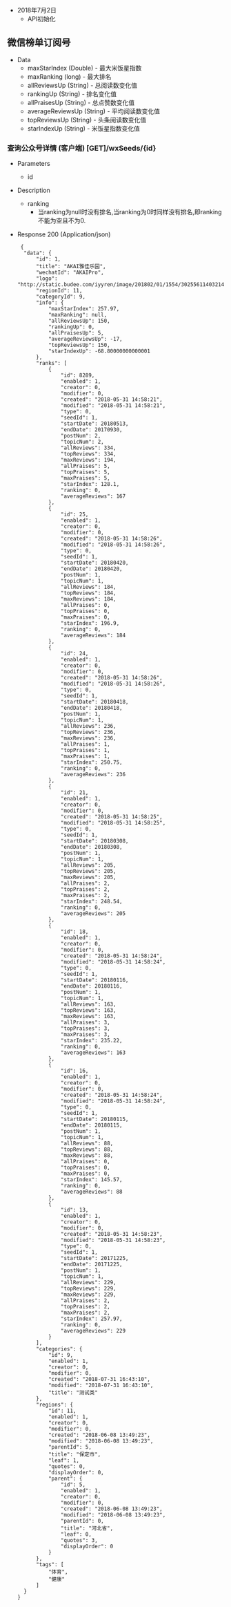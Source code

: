 + 2018年7月2日
     + API初始化

## 微信榜单订阅号
+ Data
     + maxStarIndex (Double) - 最大米饭星指数
     + maxRanking (long) - 最大排名
     + allReviewsUp (String) - 总阅读数变化值
     + rankingUp (String) - 排名变化值
     + allPraisesUp (String) - 总点赞数变化值
     + averageReviewsUp (String) - 平均阅读数变化值
     + topReviewsUp (String) - 头条阅读数变化值
     + starIndexUp (String) - 米饭星指数变化值
### 查询公众号详情 (客户端) [GET]/wxSeeds/{id}
+ Parameters
    + id  
+ Description
    + ranking 
        + 当ranking为null时没有排名,当ranking为0时同样没有排名,即ranking不能为空且不为0.
    
+ Response 200 (Application/json)

       {
        "data": {
            "id": 1,
            "title": "AKAI雅佳乐园",
            "wechatId": "AKAIPro",
            "logo": "http://static.budee.com/iyyren/image/201802/01/1554/302556114032148480.jpg",
            "regionId": 11,
            "categoryId": 9,
            "info": {
                "maxStarIndex": 257.97,
                "maxRanking": null,
                "allReviewsUp": 150,
                "rankingUp": 0,
                "allPraisesUp": 5,
                "averageReviewsUp": -17,
                "topReviewsUp": 150,
                "starIndexUp": -68.80000000000001
            },
            "ranks": [
                {
                    "id": 8289,
                    "enabled": 1,
                    "creator": 0,
                    "modifier": 0,
                    "created": "2018-05-31 14:58:21",
                    "modified": "2018-05-31 14:58:21",
                    "type": 0,
                    "seedId": 1,
                    "startDate": 20180513,
                    "endDate": 20170930,
                    "postNum": 2,
                    "topicNum": 2,
                    "allReviews": 334,
                    "topReviews": 334,
                    "maxReviews": 194,
                    "allPraises": 5,
                    "topPraises": 5,
                    "maxPraises": 5,
                    "starIndex": 128.1,
                    "ranking": 0,
                    "averageReviews": 167
                },
                {
                    "id": 25,
                    "enabled": 1,
                    "creator": 0,
                    "modifier": 0,
                    "created": "2018-05-31 14:58:26",
                    "modified": "2018-05-31 14:58:26",
                    "type": 0,
                    "seedId": 1,
                    "startDate": 20180420,
                    "endDate": 20180420,
                    "postNum": 1,
                    "topicNum": 1,
                    "allReviews": 184,
                    "topReviews": 184,
                    "maxReviews": 184,
                    "allPraises": 0,
                    "topPraises": 0,
                    "maxPraises": 0,
                    "starIndex": 196.9,
                    "ranking": 0,
                    "averageReviews": 184
                },
                {
                    "id": 24,
                    "enabled": 1,
                    "creator": 0,
                    "modifier": 0,
                    "created": "2018-05-31 14:58:26",
                    "modified": "2018-05-31 14:58:26",
                    "type": 0,
                    "seedId": 1,
                    "startDate": 20180418,
                    "endDate": 20180418,
                    "postNum": 1,
                    "topicNum": 1,
                    "allReviews": 236,
                    "topReviews": 236,
                    "maxReviews": 236,
                    "allPraises": 1,
                    "topPraises": 1,
                    "maxPraises": 1,
                    "starIndex": 250.75,
                    "ranking": 0,
                    "averageReviews": 236
                },
                {
                    "id": 21,
                    "enabled": 1,
                    "creator": 0,
                    "modifier": 0,
                    "created": "2018-05-31 14:58:25",
                    "modified": "2018-05-31 14:58:25",
                    "type": 0,
                    "seedId": 1,
                    "startDate": 20180308,
                    "endDate": 20180308,
                    "postNum": 1,
                    "topicNum": 1,
                    "allReviews": 205,
                    "topReviews": 205,
                    "maxReviews": 205,
                    "allPraises": 2,
                    "topPraises": 2,
                    "maxPraises": 2,
                    "starIndex": 248.54,
                    "ranking": 0,
                    "averageReviews": 205
                },
                {
                    "id": 18,
                    "enabled": 1,
                    "creator": 0,
                    "modifier": 0,
                    "created": "2018-05-31 14:58:24",
                    "modified": "2018-05-31 14:58:24",
                    "type": 0,
                    "seedId": 1,
                    "startDate": 20180116,
                    "endDate": 20180116,
                    "postNum": 1,
                    "topicNum": 1,
                    "allReviews": 163,
                    "topReviews": 163,
                    "maxReviews": 163,
                    "allPraises": 3,
                    "topPraises": 3,
                    "maxPraises": 3,
                    "starIndex": 235.22,
                    "ranking": 0,
                    "averageReviews": 163
                },
                {
                    "id": 16,
                    "enabled": 1,
                    "creator": 0,
                    "modifier": 0,
                    "created": "2018-05-31 14:58:24",
                    "modified": "2018-05-31 14:58:24",
                    "type": 0,
                    "seedId": 1,
                    "startDate": 20180115,
                    "endDate": 20180115,
                    "postNum": 1,
                    "topicNum": 1,
                    "allReviews": 88,
                    "topReviews": 88,
                    "maxReviews": 88,
                    "allPraises": 0,
                    "topPraises": 0,
                    "maxPraises": 0,
                    "starIndex": 145.57,
                    "ranking": 0,
                    "averageReviews": 88
                },
                {
                    "id": 13,
                    "enabled": 1,
                    "creator": 0,
                    "modifier": 0,
                    "created": "2018-05-31 14:58:23",
                    "modified": "2018-05-31 14:58:23",
                    "type": 0,
                    "seedId": 1,
                    "startDate": 20171225,
                    "endDate": 20171225,
                    "postNum": 1,
                    "topicNum": 1,
                    "allReviews": 229,
                    "topReviews": 229,
                    "maxReviews": 229,
                    "allPraises": 2,
                    "topPraises": 2,
                    "maxPraises": 2,
                    "starIndex": 257.97,
                    "ranking": 0,
                    "averageReviews": 229
                }
            ],
            "categories": {
                "id": 9,
                "enabled": 1,
                "creator": 0,
                "modifier": 0,
                "created": "2018-07-31 16:43:10",
                "modified": "2018-07-31 16:43:10",
                "title": "测试类"
            },
            "regions": {
                "id": 11,
                "enabled": 1,
                "creator": 0,
                "modifier": 0,
                "created": "2018-06-08 13:49:23",
                "modified": "2018-06-08 13:49:23",
                "parentId": 5,
                "title": "保定市",
                "leaf": 1,
                "quotes": 0,
                "displayOrder": 0,
                "parent": {
                    "id": 5,
                    "enabled": 1,
                    "creator": 0,
                    "modifier": 0,
                    "created": "2018-06-08 13:49:23",
                    "modified": "2018-06-08 13:49:23",
                    "parentId": 0,
                    "title": "河北省",
                    "leaf": 0,
                    "quotes": 3,
                    "displayOrder": 0
                }
            },
            "tags": [
                "体育",
                "健康"
            ]
        }
      }

